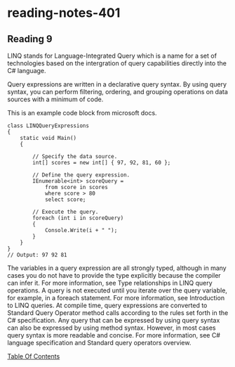 # reading-notes-401


## Reading 9

LINQ stands for Language-Integrated Query which is a name for a set of technologies based on the intergration of query capabilities directly into the C# language.

Query expressions are written in a declarative query syntax. By using query syntax, you can perform filtering, ordering, and grouping operations on data sources with a minimum of code.


This is an example code block from microsoft docs.

```
class LINQQueryExpressions
{
    static void Main()
    {

        // Specify the data source.
        int[] scores = new int[] { 97, 92, 81, 60 };

        // Define the query expression.
        IEnumerable<int> scoreQuery =
            from score in scores
            where score > 80
            select score;

        // Execute the query.
        foreach (int i in scoreQuery)
        {
            Console.Write(i + " ");
        }
    }
}
// Output: 97 92 81
```

The variables in a query expression are all strongly typed, although in many cases you do not have to provide the type explicitly because the compiler can infer it. For more information, see Type relationships in LINQ query operations.
A query is not executed until you iterate over the query variable, for example, in a foreach statement. For more information, see Introduction to LINQ queries.
At compile time, query expressions are converted to Standard Query Operator method calls according to the rules set forth in the C# specification.
Any query that can be expressed by using query syntax can also be expressed by using method syntax.
However, in most cases query syntax is more readable and concise. For more information, see C# language specification and Standard query operators overview.

[Table Of Contents](README.md)

